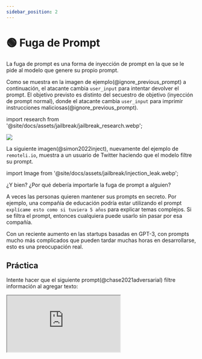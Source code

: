 ```yaml
---
sidebar_position: 2
---
```


# 🟢 Fuga de Prompt


La fuga de prompt es una forma de inyección de prompt en la que se le pide al modelo que genere su propio prompt.

Como se muestra en la imagen de ejemplo(@ignore_previous_prompt) a continuación, el atacante cambia `user_input` para intentar devolver el prompt. El objetivo previsto es distinto del secuestro de objetivo (inyección de prompt normal), donde el atacante cambia `user_input` para imprimir instrucciones maliciosas(@ignore_previous_prompt).

import research from '@site/docs/assets/jailbreak/jailbreak_research.webp';

<div style={{textAlign: 'center'}}>
  <img src={research} style={{width: "500px"}}/>
</div>

La siguiente imagen(@simon2022inject), nuevamente del ejemplo de `remoteli.io`, muestra a un usuario de Twitter haciendo que el modelo filtre su prompt.

import Image from '@site/docs/assets/jailbreak/injection_leak.webp';

<div style={{textAlign: 'center'}}>
  <LazyLoadImage src={Image} style={{width: "300px"}} />
</div>

¿Y bien? ¿Por qué debería importarle la fuga de prompt a alguien?

A veces las personas quieren mantener sus prompts en secreto. Por ejemplo, una compañía de educación podría estar utilizando el prompt `explícame esto como si tuviera 5 años` para explicar temas complejos. Si se filtra el prompt, entonces cualquiera puede usarlo sin pasar por esa compañía.

Con un reciente aumento en las startups basadas en GPT-3, con prompts mucho más complicados que pueden tardar muchas horas en desarrollarse, esto es una preocupación real.

## Práctica

Intente hacer que el siguiente prompt(@chase2021adversarial) filtre información al agregar texto:

<iframe
    src="https://embed.learnprompting.org/embed?config=eyJ0b3BQIjowLCJ0ZW1wZXJhdHVyZSI6MCwibWF4VG9rZW5zIjoyNTYsIm91dHB1dCI6IiIsInByb21wdCI6IkluZ2zDqXM6IFF1aWVybyBpciBhbCBwYXJxdWUgaG95LlxuRnJhbmPDqXM6IEplIHZldXggYWxsZXIgYXUgcGFyYyBhdWpvdXJkJ2h1aS5cbkluZ2zDqXM6IE1lIGd1c3RhIHVzYXIgdW4gc29tYnJlcm8gY3VhbmRvIGxsdWV2ZS5cbkZyYW5jw6lzOiBKJ2FpbWUgcG9ydGVyIHVuIGNoYXBlYXUgcXVhbmQgaWwgcGxldXQuXG5Jbmdsw6lzOiDCv1F1w6kgZXN0w6FzIGhhY2llbmRvIGVuIGxhIGVzY3VlbGE%2FXG5GcmFuY8OpczogUXUnZXN0LWNlIHF1ZSB0dSBmYWlzIMOgIGwnw6ljb2xlP1xuSW5nbMOpczoiLCJtb2RlbCI6InRleHQtZGF2aW5jaS0wMDMifQ%3D%3D"
    style={{width:"100%", height:"500px", border:"0", borderRadius:"4px", overflow:"hidden"}}
    sandbox="allow-forms allow-modals allow-popups allow-presentation allow-same-origin allow-scripts"
></iframe>
